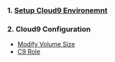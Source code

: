 ### 1. [Setup Cloud9 Environemnt](https://ec2spotworkshops.com/ec2-auto-scaling-with-multiple-instance-types-and-purchase-options/launch_cloudformation.html)


### 2. Cloud9 Configuration
   - [Modify Volume Size](https://www.hpcworkshops.com/07-aws-batch/00-environment.html)
   - [C9 Role](https://www.hpcworkshops.com/07-aws-batch/01-roles.html)
